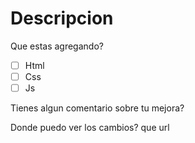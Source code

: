# Descripcion 

Que estas agregando?
- [ ] Html
- [ ] Css
- [ ] Js

Tienes algun comentario sobre tu mejora?

Donde puedo ver los cambios?
que url
